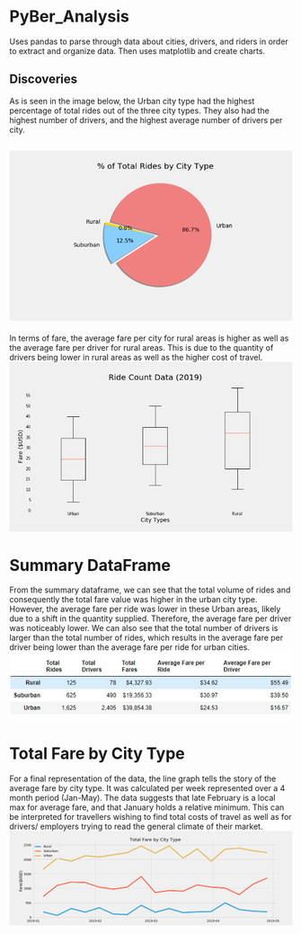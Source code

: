 # PyBer_Analysis
Uses pandas to parse through data about cities, drivers, and riders in order to extract and organize data. Then uses matplotlib and create charts.
## Discoveries

As is seen in the image below, the Urban city type had the highest percentage of total rides out of the three city types. They also had the highest number of drivers, and the highest average number of drivers per city.

 ![](analysis/Fig7.png)
 ---
 In terms of fare, the average fare per city for rural areas is higher as well as the average fare per driver for rural areas. This is due to the quantity of drivers being lower in rural areas as well as the higher cost of travel.
 ![](analysis/Fig3.png)
# Summary DataFrame
From the summary dataframe, we can see that the total volume of rides and consequently the total fare value was higher in the urban city type. However, the average fare per ride was lower in these Urban areas, likely due to a shift in the quantity supplied. Therefore, the average fare per driver was noticeably lower. We can also see that the total number of drivers is larger than the total number of rides, which results in the average fare per driver being lower than the average fare per ride for urban cities.
 ![](analysis/fig9.JPG)
# Total Fare by City Type
For a final representation of the data, the line graph tells the story of the average fare by city type. It was calculated per week represented over a 4 month period (Jan-May). The data suggests that late February is a local max for average fare, and that January holds a relative minimum. This can be interpreted for travellers wishing to find total costs of travel as well as for drivers/ employers trying to read the general climate of their market.
![](analysis/Fig8.png)
